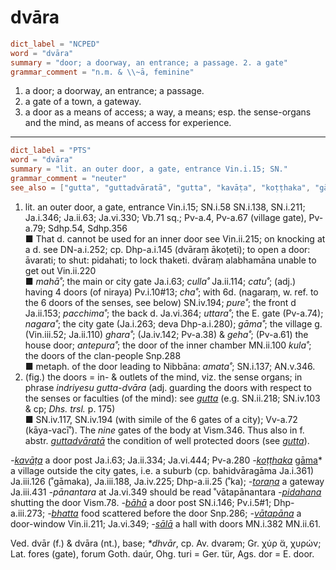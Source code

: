 # dvāra

``` toml
dict_label = "NCPED"
word = "dvāra"
summary = "door; a doorway, an entrance; a passage. 2. a gate"
grammar_comment = "n.m. & \\~ā, feminine"
```

1. a door; a doorway, an entrance; a passage.
2. a gate of a town, a gateway.
3. a door as a means of access; a way, a means; esp. the sense\-organs and the mind, as means of access for experience.

--------------------

``` toml
dict_label = "PTS"
word = "dvāra"
summary = "lit. an outer door, a gate, entrance Vin.i.15; SN."
grammar_comment = "neuter"
see_also = ["gutta", "guttadvāratā", "gutta", "kavāṭa", "koṭṭhaka", "gāma", "toraṇa", "pidahana", "bāhā", "bhatta", "vātapāna", "sālā"]
```

1. lit. an outer door, a gate, entrance Vin.i.15; SN.i.58 SN.i.138, SN.i.211; Ja.i.346; Ja.ii.63; Ja.vi.330; Vb.71 sq.; Pv\-a.4, Pv\-a.67 (village gate), Pv\-a.79; Sdhp.54, Sdhp.356  
   ■ That d. cannot be used for an inner door see Vin.ii.215; on knocking at a d. see DN\-a.i.252; cp. Dhp\-a.i.145 (dvāraṃ ākoṭeti); to open a door: āvarati; to shut: pidahati; to lock thaketi. dvāraṃ alabhamāna unable to get out Vin.ii.220  
   ■ *mahā˚*; the main or city gate Ja.i.63; *culla˚* Ja.ii.114; *catu˚*; (adj.) having 4 doors (of niraya) Pv.i.10#13; *cha˚*; with 6d. (nagaraṃ, w. ref. to the 6 doors of the senses, see below) SN.iv.194; *pure˚*; the front d Ja.ii.153; *pacchima˚*; the back d. Ja.vi.364; *uttara˚*; the E. gate (Pv\-a.74); *nagara˚*; the city gate (Ja.i.263; deva Dhp\-a.i.280); *gāma˚*; the village g. (Vin.iii.52; Ja.ii.110) *ghara˚*; (Ja.iv.142; Pv\-a.38) & *geha˚*; (Pv\-a.61) the house door; *antepura˚*; the door of the inner chamber MN.ii.100 *kula˚*; the doors of the clan\-people Snp.288  
   ■ metaph. of the door leading to Nibbāna: *amata˚*; SN.i.137; AN.v.346.
2. (fig.) the doors = in\- & outlets of the mind, viz. the sense organs; in phrase *indriyesu gutta\-dvāra* (adj. guarding the doors with respect to the senses or faculties (of the mind): see *[gutta](gutta.md)* (e.g. SN.ii.218; SN.iv.103 & cp; *Dhs. trsl.* p. 175)  
   ■ SN.iv.117, SN.iv.194 (with simile of the 6 gates of a city); Vv\-a.72 (kāya\-vacī˚). The *nine* gates of the body at Vism.346. Thus also in f. abstr. *[guttadvāratā](guttadvāratā.md)* the condition of well protected doors (see *[gutta](gutta.md)*).

*\-[kavāṭa](kavāṭa.md)* a door post Ja.i.63; Ja.ii.334; Ja.vi.444; Pv\-a.280 *\-[koṭṭhaka](koṭṭhaka.md)* [gāma](gāma.md)* a village outside the city gates, i.e. a suburb (cp. bahidvāragāma Ja.i.361) Ja.iii.126 (˚gāmaka), Ja.iii.188, Ja.iv.225; Dhp\-a.ii.25 (˚ka); *\-[toraṇa](toraṇa.md)* a gateway Ja.iii.431 *\-pānantara* at Ja.vi.349 should be read ˚vātapānantara *\-[pidahana](pidahana.md)* shutting the door Vism.78. *\-[bāhā](bāhā.md)* a door post SN.i.146; Pv.i.5#1; Dhp\-a.iii.273; *\-[bhatta](bhatta.md)* food scattered before the door Snp.286; *\-[vātapāna](vātapāna.md)* a door\-window Vin.ii.211; Ja.vi.349; *\-[sālā](sālā.md)* a hall with doors MN.i.382 MN.ii.61.

Ved. dvār (f.) & dvāra (nt.), base; *\*dhvār*, cp. Av. dvarəm; Gr. χύρ ̈α, χυρών; Lat. fores (gate), forum Goth. daúr, Ohg. turi = Ger. tür, Ags. dor = E. door.

